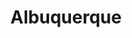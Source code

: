 ---
title: Albuquerque
crosslinks:
- AskReddit
- IAmA
- hardwareswap
- 505Nerds
- FilmIndustryABQ
- Roadcam
- ColoradoRockies
- homelesss
- XVcrosstrek
- phoenix
- askscience
- xkcd
- funny
- Tucson
- CrappyDesign
- ActLikeYouBelong
- NewMexico
- place
- Political_Revolution
---